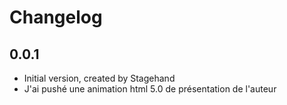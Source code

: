 # Changelog

## 0.0.1

- Initial version, created by Stagehand
- J'ai pushé une animation html 5.0 de présentation de l'auteur
